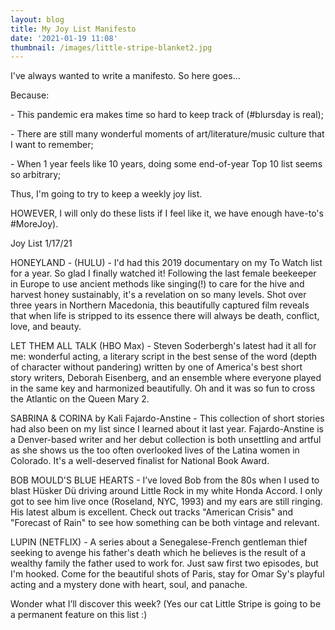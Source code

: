 ```yaml
---
layout: blog
title: My Joy List Manifesto
date: '2021-01-19 11:08'
thumbnail: /images/little-stripe-blanket2.jpg
---
```

I've always wanted to write a manifesto. So here goes...

Because:

\- This pandemic era makes time so hard to keep track of (#blursday is real);

\- There are still many wonderful moments of art/literature/music culture that I want to remember;

\- When 1 year feels like 10 years, doing some end-of-year Top 10 list seems so arbitrary;

Thus, I'm going to try to keep a weekly joy list.

HOWEVER, I will only do these lists if I feel like it, we have enough have-to's #MoreJoy).

Joy List 1/17/21

HONEYLAND - (HULU) - I'd had this 2019 documentary on my To Watch list for a year. So glad I finally watched it! Following the last female beekeeper in Europe to use ancient methods like singing(!) to care for the hive and harvest honey sustainably, it's a revelation on so many levels. Shot over three years in Northern Macedonia, this beautifully captured film reveals that when life is stripped to its essence there will always be death, conflict, love, and beauty.

LET THEM ALL TALK (HBO Max) - Steven Soderbergh's latest had it all for me: wonderful acting, a literary script in the best sense of the word (depth of character without pandering) written by one of America's best short story writers, Deborah Eisenberg, and an ensemble where everyone played in the same key and harmonized beautifully. Oh and it was so fun to cross the Atlantic on the Queen Mary 2.

SABRINA & CORINA by Kali Fajardo-Anstine - This collection of short stories had also been on my list since I learned about it last year. Fajardo-Anstine is a Denver-based writer and her debut collection is both unsettling and artful as she shows us the too often overlooked lives of the Latina women in Colorado. It's a well-deserved finalist for National Book Award.

BOB MOULD'S BLUE HEARTS - I’ve loved Bob from the 80s when I used to blast Hüsker Dü driving around Little Rock in my white Honda Accord. I only got to see him live once (Roseland, NYC, 1993) and my ears are still ringing. His latest album is excellent. Check out tracks "American Crisis" and "Forecast of Rain" to see how something can be both vintage and relevant.

LUPIN (NETFLIX) - A series about a Senegalese-French gentleman thief seeking to avenge his father's death which he believes is the result of a wealthy family the father used to work for. Just saw first two episodes, but I'm hooked. Come for the beautiful shots of Paris, stay for Omar Sy's playful acting and a mystery done with heart, soul, and panache.

Wonder what I’ll discover this week? (Yes our cat Little Stripe is going to be a permanent feature on this list :)